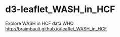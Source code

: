 # d3-leaflet_WASH_in_HCF
Explore WASH in HCF data WHO
http://braimbault.github.io/leaflet_WASH_in_HCF
